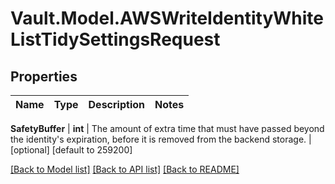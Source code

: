 # Vault.Model.AWSWriteIdentityWhiteListTidySettingsRequest

## Properties

Name | Type | Description | Notes
------------ | ------------- | ------------- | -------------

**SafetyBuffer** | **int** | The amount of extra time that must have passed beyond the identity&#x27;s expiration, before it is removed from the backend storage. | [optional] [default to 259200]

[[Back to Model list]](../README.md#documentation-for-models) [[Back to API list]](../README.md#documentation-for-api-endpoints) [[Back to README]](../README.md)

